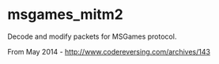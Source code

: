 # msgames_mitm2
Decode and modify packets for MSGames protocol.

From May 2014 - http://www.codereversing.com/archives/143
